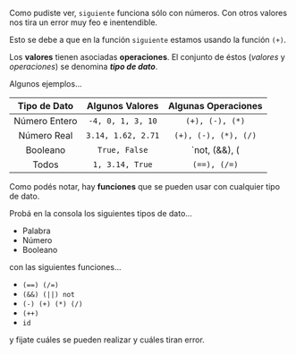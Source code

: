 Como pudiste ver, `siguiente` funciona sólo con números. Con otros valores nos tira un error muy feo e inentendible.

Esto se debe a que en la función `siguiente` estamos usando la función `(+)`.

Los **valores** tienen asociadas **operaciones**. El conjunto de éstos (_valores_ y _operaciones_) se denomina _**tipo de dato**_.

Algunos ejemplos...

| Tipo de Dato   | Algunos Valores    | Algunas Operaciones |
|:--------------:|:------------------:|:-------------------:|
| Número Entero  | `-4, 0, 1, 3, 10`  |`(+), (-), (*)`      |
| Número Real    | `3.14, 1.62, 2.71` |`(+), (-), (*), (/)` |
| Booleano       | `True, False`      |`not, (&&), (||)`    |
| Todos          | `1, 3.14, True`    |`(==), (/=)`         |

Como podés notar, hay **funciones** que se pueden usar con cualquier tipo de dato. 

Probá en la consola los siguientes tipos de dato...
* Palabra
* Número
* Booleano

con las siguientes funciones...
* `(==) (/=)`
* `(&&) (||) not`
* `(-) (+) (*) (/)`
* `(++)`
* `id`

y fijate cuáles se pueden realizar y cuáles tiran error.